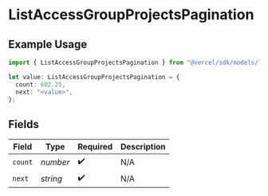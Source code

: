 # ListAccessGroupProjectsPagination

## Example Usage

```typescript
import { ListAccessGroupProjectsPagination } from "@vercel/sdk/models/listaccessgroupprojectsop.js";

let value: ListAccessGroupProjectsPagination = {
  count: 602.25,
  next: "<value>",
};
```

## Fields

| Field              | Type               | Required           | Description        |
| ------------------ | ------------------ | ------------------ | ------------------ |
| `count`            | *number*           | :heavy_check_mark: | N/A                |
| `next`             | *string*           | :heavy_check_mark: | N/A                |